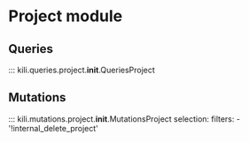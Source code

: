 # Project module

## Queries
::: kili.queries.project.__init__.QueriesProject
## Mutations
::: kili.mutations.project.__init__.MutationsProject
    selection:
        filters:
            - '!internal_delete_project'
